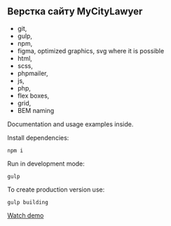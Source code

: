 ## Верстка сайту MyCityLawyer

- git,
- gulp,
- npm,
- figma, optimized graphics, svg where it is possible
- html,
- scss,
- phpmailer,
- js,
- php,
- flex boxes,
- grid,
- BEM naming

Documentation and usage examples inside.

Install dependencies:
```
npm i
```

Run in development mode:
```
gulp
```

To create production version use:
```
gulp building
```

[Watch demo](https://bogdanpavliv.github.io/my-city-lawyer/)